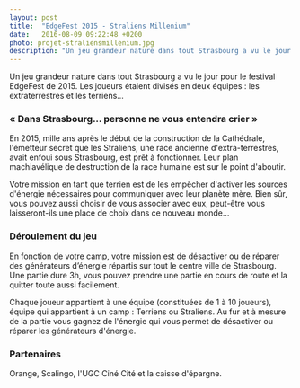 ```yaml
---
layout: post
title:  "EdgeFest 2015 - Straliens Millenium"
date:   2016-08-09 09:22:48 +0200
photo: projet-straliensmillenium.jpg
description: "Un jeu grandeur nature dans tout Strasbourg a vu le jour pour le festival EdgeFest de 2015. Les joueurs étaient divisés en deux équipes les extraterrestres et les terriens..."
---
```

Un jeu grandeur nature dans tout Strasbourg a vu le jour pour le festival EdgeFest de 2015. Les joueurs étaient divisés en deux équipes : les extraterrestres et les terriens...

### « Dans Strasbourg... personne ne vous entendra crier »

En 2015, mille ans après le début de la construction de la Cathédrale, l'émetteur secret que les Straliens, une race ancienne d'extra-terrestres, avait enfoui sous Strasbourg, est prêt à fonctionner.
Leur plan machiavélique de destruction de la race humaine est sur le point d'aboutir.

Votre mission en tant que terrien est de les empêcher d'activer les sources d'énergie nécessaires pour communiquer avec leur planète mère.
Bien sûr, vous pouvez aussi choisir de vous associer avec eux, peut-être vous laisseront-ils une place de choix dans ce nouveau monde...

### Déroulement du jeu

En fonction de votre camp, votre mission est de désactiver ou de réparer des générateurs d’énergie répartis sur tout le centre ville de Strasbourg.
Une partie dure 3h, vous pouvez prendre une partie en cours de route et la quitter toute aussi facilement.

Chaque joueur appartient à une équipe (constituées de 1 à 10 joueurs), équipe qui appartient à un camp : Terriens ou Straliens.
Au fur et à mesure de la partie vous gagnez de l'énergie qui vous permet de désactiver ou réparer les générateurs d'énergie.

### Partenaires

Orange, Scalingo, l'UGC Ciné Cité et la caisse d'épargne.